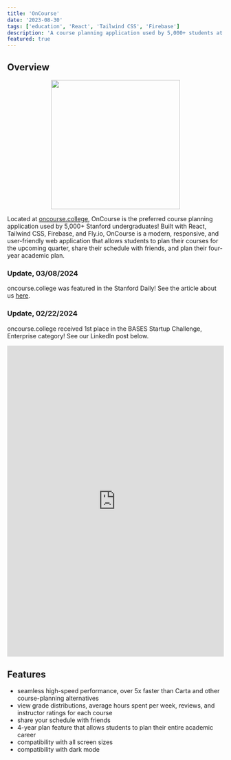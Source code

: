 ```yaml
---
title: 'OnCourse'
date: '2023-08-30'
tags: ['education', 'React', 'Tailwind CSS', 'Firebase']
description: 'A course planning application used by 5,000+ students at Stanford University.'
featured: true
---
```


## Overview
<p align="center">
  <img width="300px" src="/files/oncourse/oncourse.jpg"/>
</p>

Located at [oncourse.college](https://oncourse.college), OnCourse is the preferred course planning application used by 5,000+ Stanford undergraduates! Built with React, Tailwind CSS, Firebase, and Fly.io, OnCourse is a modern, responsive, and user-friendly web application that allows students to plan their courses for the upcoming quarter, share their schedule with friends, and plan their four-year academic plan.

### Update, 03/08/2024
oncourse.college was featured in the Stanford Daily! See the article about us [here](https://stanforddaily.com/2024/03/08/startup-oncourse-on-course-to-shake-up-enrollment-process/).

### Update, 02/22/2024
oncourse.college received 1st place in the BASES Startup Challenge, Enterprise category! See our LinkedIn post below.
<p align="center">
  <iframe src="https://www.linkedin.com/embed/feed/update/urn:li:share:7166984838594449408" height="722" width="504" frameborder="0" allowfullscreen="" title="Embedded post"></iframe>
</p>

## Features

- seamless high-speed performance, over 5x faster than Carta and other course-planning alternatives
- view grade distributions, average hours spent per week, reviews, and instructor ratings for each course
- share your schedule with friends
- 4-year plan feature that allows students to plan their entire academic career
- compatibility with all screen sizes
- compatibility with dark mode